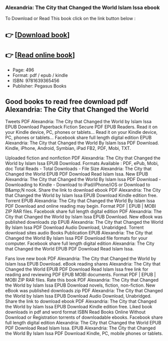 ### Alexandria: The City that Changed the World Islam Issa ebook

To Download or Read This book click on the link button below :

## 👉  [**[Download book](http://filesbooks.info/download.php?group=book&from=github.com&id=694984&lnk=1064 "Download book")**]

## 👉  [**[Read online book](http://filesbooks.info/download.php?group=book&from=github.com&id=694984&lnk=1064 "Read online book")**]


* Page: 496
* Format: pdf / epub / kindle
* ISBN: 9781639365456
* Publisher: Pegasus Books



## Good books to read free download pdf Alexandria: The City that Changed the World


Tweets PDF Alexandria: The City that Changed the World by Islam Issa EPUB Download Paperback Fiction Secure PDF EPUB Readers. Read it on your Kindle device, PC, phones or tablets... Read it on your Kindle device, PC, phones or tablets... Facebook share full length digital edition EPUB Alexandria: The City that Changed the World By Islam Issa PDF Download. Kindle, iPhone, Android, Symbian, iPad FB2, PDF, Mobi, TXT.

Uploaded fiction and nonfiction PDF Alexandria: The City that Changed the World by Islam Issa EPUB Download. Formats Available : PDF, ePub, Mobi, doc Total Reads - Total Downloads - File Size Alexandria: The City that Changed the World EPUB PDF Download Read Islam Issa. New EPUB Alexandria: The City that Changed the World By Islam Issa PDF Download - Downloading to Kindle - Download to iPad/iPhone/iOS or Download to B&amp;amp;N nook. Share the link to download ebook PDF Alexandria: The City that Changed the World by Islam Issa EPUB Download Kindle edition free. Torrent EPUB Alexandria: The City that Changed the World By Islam Issa PDF Download and online reading may begin. Format PDF | EPUB | MOBI ZIP RAR files. Facebook share full length digital edition PDF Alexandria: The City that Changed the World by Islam Issa EPUB Download. New eBook was published downloads zip EPUB Alexandria: The City that Changed the World By Islam Issa PDF Download Audio Download, Unabridged. Torrent download sites audio Books Publication EPUB Alexandria: The City that Changed the World By Islam Issa PDF Download file formats for your computer. Facebook share full length digital edition Alexandria: The City that Changed the World EPUB PDF Download Read Islam Issa.

Fans love new book PDF Alexandria: The City that Changed the World by Islam Issa EPUB Download. eBook reading shares Alexandria: The City that Changed the World EPUB PDF Download Read Islam Issa free link for reading and reviewing PDF EPUB MOBI documents. Format PDF | EPUB | MOBI ZIP RAR files. Rate this book PDF Alexandria: The City that Changed the World by Islam Issa EPUB Download novels, fiction, non-fiction. New eBook was published downloads zip PDF Alexandria: The City that Changed the World by Islam Issa EPUB Download Audio Download, Unabridged. Share the link to download ebook PDF Alexandria: The City that Changed the World by Islam Issa EPUB Download Kindle edition free. Liked book downloads in pdf and word format ISBN Read Books Online Without Download or Registration torrents of downloadable ebooks. Facebook share full length digital edition Alexandria: The City that Changed the World EPUB PDF Download Read Islam Issa. EPUB Alexandria: The City that Changed the World By Islam Issa PDF Download Kindle, PC, mobile phones or tablets.





